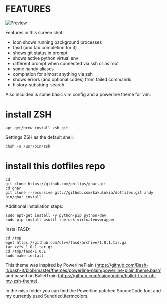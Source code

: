 FEATURES
========

![Preview](http://raw.github.com/kakulukia/dotfiles/master/misc/img/preview.png)

Features in this screen shot:

  * icon shows running background processes
  * fasd (and tab completion for it)
  * shows git status in prompt
  * shows active python virtual env
  * different prompt when connected via ssh or as root
  * some handy aliases
  * completion for almost anything via zsh
  * shows errors (and optional codes) from failed commands
  * history-substring-search
  
Also inculded is some basic vim config and a powerline theme for vim.

install ZSH
===========

    apt-get/brew install zsh git

Settings ZSH as the default shell.
    
    chsh -s /usr/bin/zsh

install this dotfiles repo 
==========================

    cd
    git clone https://github.com/philips/ghar.git
    cd ghar
    git clone --recursive git://github.com/kakulukia/dotfiles.git andy
    bin/ghar install
    
Additional installation steps:

    sudo apt-get install -y python-pip python-dev
    sudo pip install psutil thefuck virtualenvwrapper
    
Instal FASD:

    cd /tmp
    wget https://github.com/clvv/fasd/archive/1.0.1.tar.gz
    tar xzfv 1.0.1.tar.gz
    cd /tmp/fasd-1.0.1
    sudo make install
    
This theme was inspired by PowerlinePlain (https://github.com/Bash-it/bash-it/blob/master/themes/powerline-plain/powerline-plain.theme.bash) and based on BulletTrain (https://github.com/caiogondim/bullet-train-oh-my-zsh-theme).

In the misc folder you can find the Powerline patched SourceCode font and my currently used Sundried.itermcolors.

